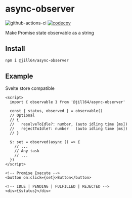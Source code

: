 # async-observer

![github-actions-ci](https://github.com/jill64/async-observer/actions/workflows/ci.yml/badge.svg)
[![codecov](https://codecov.io/github/jill64/async-observer/graph/badge.svg?token=YKG2OJ1SXP)](https://codecov.io/github/jill64/async-observer)

Make Promise state observable as a string

## Install

```sh
npm i @jill64/async-observer
```

## Example

Svelte store compatible

```svelte
<script>
  import { observable } from '@jill64/async-observer'

  const { status, observed } = observable()
  // Optional
  // {
  //   resolveToIdle?: number, (auto idling time [ms])
  //   rejectToIdle?: number   (auto idling time [ms])
  // }

  $: set = observed(async () => {
    // ...
    // Any task
    // ...
  })
</script>

<!-- Promise Execute -->
<button on:click={set}>Button</button>

<!-- IDLE | PENDING | FULFILLED | REJECTED -->
<div>{$status}</div>
```
